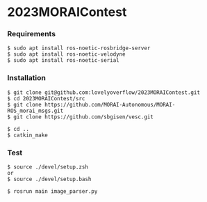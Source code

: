 # 2023MORAIContest

### Requirements
```
$ sudo apt install ros-noetic-rosbridge-server
$ sudo apt install ros-noetic-velodyne
$ sudo apt install ros-noetic-serial
```

### Installation
```
$ git clone git@github.com:lovelyoverflow/2023MORAIContest.git
$ cd 2023MORAIContest/src
$ git clone https://github.com/MORAI-Autonomous/MORAI-ROS_morai_msgs.git
$ git clone https://github.com/sbgisen/vesc.git

$ cd ..
$ catkin_make
```

### Test
```
$ source ./devel/setup.zsh
or
$ source ./devel/setup.bash

$ rosrun main image_parser.py
```